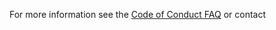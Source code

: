 For more information see the [Code of Conduct FAQ](https://aws.github.io/code-of-conduct-faq) or contact